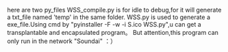 here are two py_files
WSS_compile.py is for idle to debug,for it will generate a txt_file named 'temp' in the same folder.
WSS.py is used to generate a exe_file.Using cmd by "pyinstaller -F -w -i S.ico WSS.py",u can get a transplantable and encapsulated program。
But attention,this program can only run in the network "Soundai" ：）
